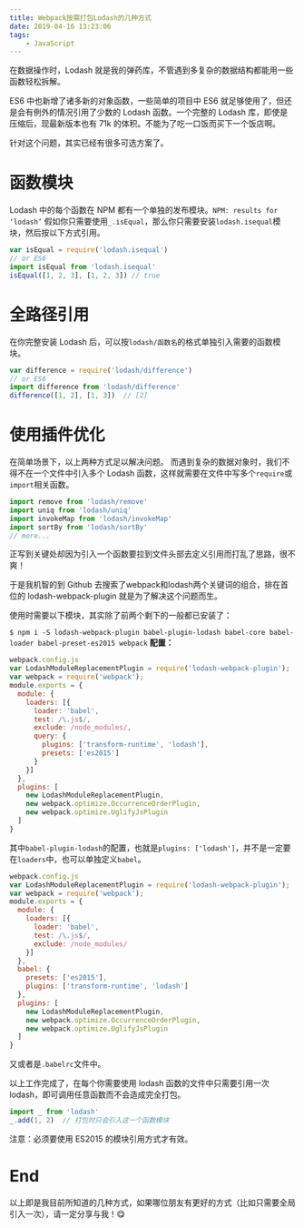 ```yaml
---
title: Webpack按需打包Lodash的几种方式
date: 2019-04-16 13:23:06
tags:
    - JavaScript
---
```

在数据操作时，Lodash 就是我的弹药库，不管遇到多复杂的数据结构都能用一些函数轻松拆解。

ES6 中也新增了诸多新的对象函数，一些简单的项目中 ES6 就足够使用了，但还是会有例外的情况引用了少数的 Lodash 函数。一个完整的 Lodash 库，即使是压缩后，现最新版本也有 71k 的体积。不能为了吃一口饭而买下一个饭店啊。

针对这个问题，其实已经有很多可选方案了。

# 函数模块
Lodash 中的每个函数在 NPM 都有一个单独的发布模块。`NPM: results for ‘lodash’`
假如你只需要使用`_.isEqual`，那么你只需要安装`lodash.isequal`模块，然后按以下方式引用。
```javascript
var isEqual = require('lodash.isequal')
// or ES6
import isEqual from 'lodash.isequal'
isEqual([1, 2, 3], [1, 2, 3]) // true
```
# 全路径引用
在你完整安装 Lodash 后，可以按`lodash/函数名`的格式单独引入需要的函数模块。
```javascript
var difference = require('lodash/difference')
// or ES6
import difference from 'lodash/difference'
difference([1, 2], [1, 3])  // [2]
```
# 使用插件优化
在简单场景下，以上两种方式足以解决问题。
而遇到复杂的数据对象时，我们不得不在一个文件中引入多个 Lodash 函数，这样就需要在文件中写多个`require`或`import`相关函数。
```javascript
import remove from 'lodash/remove'
import uniq from 'lodash/uniq'
import invokeMap from 'lodash/invokeMap'
import sortBy from 'lodash/sortBy'
// more...
```
正写到关键处却因为引入一个函数要拉到文件头部去定义引用而打乱了思路，很不爽！

于是我机智的到 Github 去搜索了webpack和lodash两个关键词的组合，排在首位的 lodash-webpack-plugin 就是为了解决这个问题而生。

使用时需要以下模块，其实除了前两个剩下的一般都已安装了：

`$ npm i -S lodash-webpack-plugin babel-plugin-lodash babel-core babel-loader babel-preset-es2015 webpack`
**配置：**
```javascript
webpack.config.js
var LodashModuleReplacementPlugin = require('lodash-webpack-plugin');
var webpack = require('webpack');
module.exports = {
  module: {
    loaders: [{
      loader: 'babel',
      test: /\.js$/,
      exclude: /node_modules/,
      query: {
        plugins: ['transform-runtime', 'lodash'],
        presets: ['es2015']
      }
    }]
  },
  plugins: [
    new LodashModuleReplacementPlugin,
    new webpack.optimize.OccurrenceOrderPlugin,
    new webpack.optimize.UglifyJsPlugin
  ]
}
```
其中`babel-plugin-lodash`的配置，也就是`plugins: ['lodash']`，并不是一定要在`loaders`中，也可以单独定义`babel`。
```javascript
webpack.config.js
var LodashModuleReplacementPlugin = require('lodash-webpack-plugin');
var webpack = require('webpack');
module.exports = {
  module: {
    loaders: [{
      loader: 'babel',
      test: /\.js$/,
      exclude: /node_modules/
    }]
  },
  babel: {
    presets: ['es2015'],
    plugins: ['transform-runtime', 'lodash']
  },
  plugins: [
    new LodashModuleReplacementPlugin,
    new webpack.optimize.OccurrenceOrderPlugin,
    new webpack.optimize.UglifyJsPlugin
  ]
}
```
又或者是`.babelrc`文件中。

以上工作完成了，在每个你需要使用 lodash 函数的文件中只需要引用一次 lodash，即可调用任意函数而不会造成完全打包。
```javascript
import _ from 'lodash'
_.add(1, 2)  // 打包时只会引入这一个函数模块
```
注意：必须要使用 ES2015 的模块引用方式才有效。

# End
以上即是我目前所知道的几种方式，如果哪位朋友有更好的方式（比如只需要全局引入一次），请一定分享与我！😋